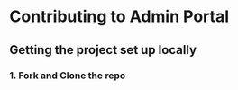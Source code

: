 # Contributing to Admin Portal

## Getting the project set up locally

### 1. Fork and Clone the repo

